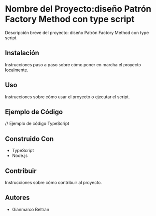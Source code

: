 # Nombre del Proyecto:diseño Patrón Factory Method con type script 
Descripción breve del proyecto: diseño Patrón Factory Method con type script 
## Instalación
Instrucciones paso a paso sobre cómo poner en marcha el proyecto localmente.
## Uso
Instrucciones sobre cómo usar el proyecto o ejecutar el script.
## Ejemplo de Código
// Ejemplo de código TypeScript
## Construido Con
- TypeScript
- Node.js
## Contribuir
Instrucciones sobre cómo contribuir al proyecto.
## Autores
- Gianmarco Beltran
